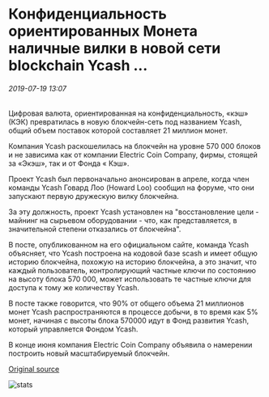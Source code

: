 # Конфиденциальность ориентированных Монета наличные вилки в новой сети blockchain Ycash ...

###### 2019-07-19 13:07

Цифровая валюта, ориентированная на конфиденциальность, «кэш» (КЭК) превратилась в новую блокчейн-сеть под названием Ycash, общий объем поставок которой составляет 21 миллион монет.

Компания Ycash раскошелилась на блокчейн на уровне 570 000 блоков и не зависима как от компании Electric Coin Company, фирмы, стоящей за «Экэш», так и от Фонда « Кэш».

Проект Ycash был первоначально анонсирован в апреле, когда член команды Ycash Говард Лоо (Howard Loo) сообщил на форуме, что они запускают первую дружескую вилку блокчейна.

За эту должность, проект Ycash установлен на "восстановление цели - майнинг на сырьевом оборудовании - что, как представляется, в значительной степени отказались от блокчейна".

В посте, опубликованном на его официальном сайте, команда Ycash объясняет, что Ycash построена на кодовой базе scash и имеет общую историю блокчейна, похожую на историю блокчейна, а это значит, что каждый пользователь, контролирующий частные ключи по состоянию на высоту блока 570 000, может использовать те частные ключи для доступа к тому же количеству Ycash.

В посте также говорится, что 90% от общего объема 21 миллионов монет Ycash распространяются в процессе добычи, в то время как 5% монет, начиная с высоты блока 570000 идут в Фонд развития Ycash, который управляется Фондом Ycash.

В конце июня компания Electric Coin Company объявила о намерении построить новый масштабируемый блокчейн.

[Original source](https://cointelegraph.com/news/privacy-focused-coin-zcash-forks-into-new-blockchain-network-ycash)

![stats](https://c.statcounter.com/11760860/0/a89fa40b/1/ "stats")